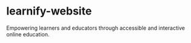 # learnify-website
Empowering learners and educators through accessible and interactive online education.
